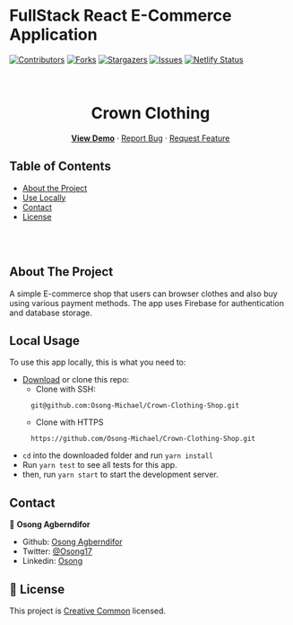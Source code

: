 # FullStack React E-Commerce Application

[![Contributors][contributors-shield]][contributors-url]
[![Forks][forks-shield]][forks-url]
[![Stargazers][stars-shield]][stars-url]
[![Issues][issues-shield]][issues-url]
[![Netlify Status](https://api.netlify.com/api/v1/badges/ed8cec8c-5fd0-4403-95ec-c7ca65e7b019/deploy-status)](https://app.netlify.com/sites/myoa7shop/deploys)
<!-- PROJECT LOGO -->
<br />
<p align="center">
  <h1 align="center">Crown Clothing</h1>

  <p align="center">
    <a href="https://myoa7shop.netlify.app/"><strong>View Demo</strong></a>
    ·
    <a href="https://github.com/Osong-Michael/Crown-Clothing-Shop/issues">Report Bug</a>
    ·
    <a href="https://github.com/Osong-Michael/Crown-Clothing-Shop/issues">Request Feature</a>
  </p>
</p>

<!-- TABLE OF CONTENTS -->

## Table of Contents

- [About the Project](#about-the-project)
- [Use Locally](#local-usage)
- [Contact](#contact)
- [License](#license)

<br>
<br>
<!-- ABOUT THE PROJECT -->

## About The Project

A simple E-commerce shop that users can browser clothes and also buy using various payment methods.
The app uses Firebase for authentication and database storage.



<!-- ABOUT THE PROJECT -->

## Local Usage

To use this app locally, this is what you need to:

- [Download](https://github.com/Osong-Michael/Crown-Clothing-Shop/archive/master.zip) or clone this repo:
  - Clone with SSH:
  ```
    git@github.com:Osong-Michael/Crown-Clothing-Shop.git
  ```
  - Clone with HTTPS
  ```
    https://github.com/Osong-Michael/Crown-Clothing-Shop.git
  ```
- `cd` into the downloaded folder and run `yarn install`
- Run `yarn test` to see all tests for this app.
- then, run `yarn start` to start the development server.


<!-- CONTACT -->

## Contact

👤 **Osong Agberndifor**

- Github: [Osong Agberndifor](https://github.com/Osong-Michael)
- Twitter: [@Osong17](https://twitter.com/Osong17)
- Linkedin: [Osong](https://linkedin.com/osong-agberndifor)


<!-- MARKDOWN LINKS & IMAGES -->
<!-- https://www.markdownguide.org/basic-syntax/#reference-style-links -->

[contributors-shield]: https://img.shields.io/github/contributors/Osong-Michael/Crown-Clothing-Shop.svg?style=flat-square
[contributors-url]: https://github.com/Osong-Michael/Crown-Clothing-Shop/graphs/contributors
[forks-shield]: https://img.shields.io/github/forks/Osong-Michael/Crown-Clothing-Shop.svg?style=flat-square
[forks-url]: https://github.com/Osong-Michael/Crown-Clothing-Shop/network/members
[stars-shield]: https://img.shields.io/github/stars/Osong-Michael/Crown-Clothing-Shop.svg?style=flat-square
[stars-url]: https://github.com/Osong-Michael/Crown-Clothing-Shop/stargazers
[issues-shield]: https://img.shields.io/github/issues/Osong-Michael/Crown-Clothing-Shop.svg?style=flat-square
[issues-url]: https://github.com/Osong-Michael/Crown-Clothing-Shop/issues

## 📝 License

This project is [Creative Common](https://creativecommons.org/licenses/by-nc/4.0/) licensed.